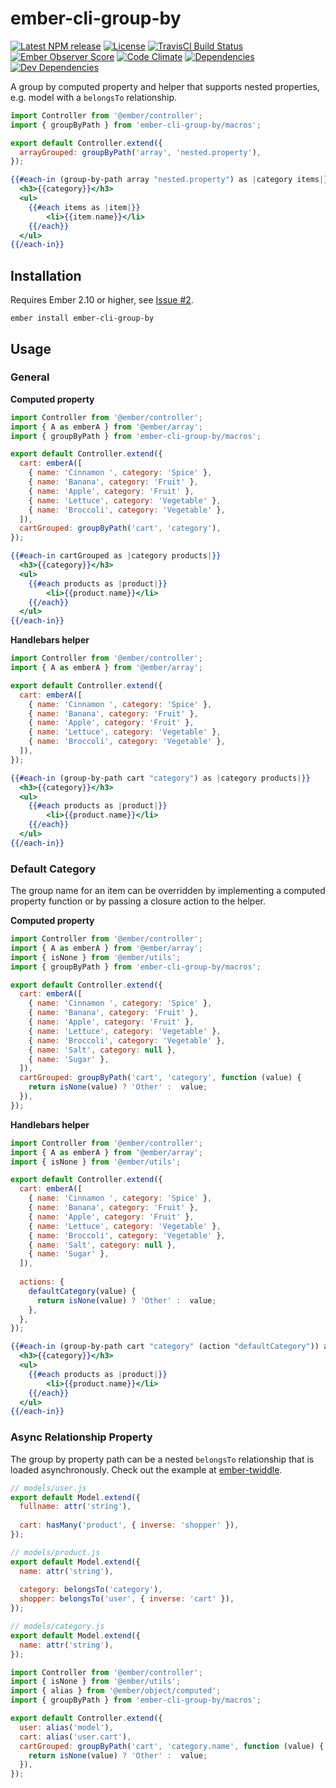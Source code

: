 # ember-cli-group-by

[![Latest NPM release][npm-badge]][npm-badge-url]
[![License][license-badge]][license-badge-url]
[![TravisCI Build Status][travis-badge]][travis-badge-url]
[![Ember Observer Score][ember-observer-badge]][ember-observer-badge-url]
[![Code Climate][codeclimate-badge]][codeclimate-badge-url]
[![Dependencies][dependencies-badge]][dependencies-badge-url] 
[![Dev Dependencies][devDependencies-badge]][devDependencies-badge-url]

[npm-badge]: https://img.shields.io/npm/v/ember-cli-group-by.svg
[npm-badge-url]: https://www.npmjs.com/package/ember-cli-group-by
[travis-badge]: https://img.shields.io/travis/scottwernervt/ember-cli-group-by/master.svg
[travis-badge-url]: https://travis-ci.org/scottwernervt/ember-cli-group-by
[codeclimate-badge]: https://api.codeclimate.com/v1/badges/24b82ae0cd54584332e2/maintainability
[codeclimate-badge-url]: https://codeclimate.com/github/scottwernervt/ember-cli-group-by
[ember-observer-badge]: http://emberobserver.com/badges/ember-cli-group-by.svg
[ember-observer-badge-url]: http://emberobserver.com/addons/ember-cli-group-by
[license-badge]: https://img.shields.io/npm/l/ember-cli-group-by.svg
[license-badge-url]: LICENSE.md
[dependencies-badge]: https://david-dm.org/scottwernervt/ember-cli-group-by.svg
[dependencies-badge-url]: https://david-dm.org/scottwernervt/ember-cli-group-by
[devDependencies-badge]: https://david-dm.org/scottwernervt/ember-cli-group-by.svg?type=dev
[devDependencies-badge-url]: https://david-dm.org/scottwernervt/ember-cli-group-by?type=dev

A group by computed property and helper that supports nested properties, e.g. model with a 
`belongsTo` relationship.

```javascript
import Controller from '@ember/controller';
import { groupByPath } from 'ember-cli-group-by/macros';

export default Controller.extend({
  arrayGrouped: groupByPath('array', 'nested.property'),
});
```

```handlebars
{{#each-in (group-by-path array "nested.property") as |category items|}}
  <h3>{{category}}</h3>
  <ul>
    {{#each items as |item|}}
    	<li>{{item.name}}</li>
    {{/each}}
  </ul>
{{/each-in}}
```

## Installation

Requires Ember 2.10 or higher, see 
[Issue #2](https://github.com/scottwernervt/ember-cli-group-by/issues/2).

```no-highlight
ember install ember-cli-group-by
```

## Usage

### General

**Computed property**

```javascript
import Controller from '@ember/controller';
import { A as emberA } from '@ember/array';
import { groupByPath } from 'ember-cli-group-by/macros';

export default Controller.extend({
  cart: emberA([
    { name: 'Cinnamon ', category: 'Spice' },
    { name: 'Banana', category: 'Fruit' },
    { name: 'Apple', category: 'Fruit' },
    { name: 'Lettuce', category: 'Vegetable' },
    { name: 'Broccoli', category: 'Vegetable' },
  ]),
  cartGrouped: groupByPath('cart', 'category'),
});
```

```handlebars
{{#each-in cartGrouped as |category products|}}
  <h3>{{category}}</h3>
  <ul>
    {{#each products as |product|}}
    	<li>{{product.name}}</li>
    {{/each}}
  </ul>
{{/each-in}}
```

**Handlebars helper**

```javascript
import Controller from '@ember/controller';
import { A as emberA } from '@ember/array';

export default Controller.extend({
  cart: emberA([
    { name: 'Cinnamon ', category: 'Spice' },
    { name: 'Banana', category: 'Fruit' },
    { name: 'Apple', category: 'Fruit' },
    { name: 'Lettuce', category: 'Vegetable' },
    { name: 'Broccoli', category: 'Vegetable' },
  ]),
});
```

```handlebars
{{#each-in (group-by-path cart "category") as |category products|}}
  <h3>{{category}}</h3>
  <ul>
    {{#each products as |product|}}
    	<li>{{product.name}}</li>
    {{/each}}
  </ul>
{{/each-in}}
```

### Default Category

The group name for an item can be overridden by implementing a computed property function or by 
passing a closure action to the helper.

**Computed property**

```javascript
import Controller from '@ember/controller';
import { A as emberA } from '@ember/array';
import { isNone } from '@ember/utils';
import { groupByPath } from 'ember-cli-group-by/macros';

export default Controller.extend({
  cart: emberA([
    { name: 'Cinnamon ', category: 'Spice' },
    { name: 'Banana', category: 'Fruit' },
    { name: 'Apple', category: 'Fruit' },
    { name: 'Lettuce', category: 'Vegetable' },
    { name: 'Broccoli', category: 'Vegetable' },
    { name: 'Salt', category: null },
    { name: 'Sugar' },
  ]),
  cartGrouped: groupByPath('cart', 'category', function (value) {
    return isNone(value) ? 'Other' :  value;
  }),
});
```

**Handlebars helper**

```javascript
import Controller from '@ember/controller';
import { A as emberA } from '@ember/array';
import { isNone } from '@ember/utils';

export default Controller.extend({
  cart: emberA([
    { name: 'Cinnamon ', category: 'Spice' },
    { name: 'Banana', category: 'Fruit' },
    { name: 'Apple', category: 'Fruit' },
    { name: 'Lettuce', category: 'Vegetable' },
    { name: 'Broccoli', category: 'Vegetable' },
    { name: 'Salt', category: null },
    { name: 'Sugar' },
  ]),
  
  actions: {
    defaultCategory(value) {
      return isNone(value) ? 'Other' :  value;
    },
  },
});
```

```handlebars
{{#each-in (group-by-path cart "category" (action "defaultCategory")) as |category products|}}
  <h3>{{category}}</h3>
  <ul>
    {{#each products as |product|}}
    	<li>{{product.name}}</li>
    {{/each}}
  </ul>
{{/each-in}}
```

### Async Relationship Property

The group by property path can be a nested `belongsTo` relationship that is loaded asynchronously. 
Check out the example at [ember-twiddle](https://ember-twiddle.com/caf15c9b204e04123d6b1e5e7a06ad3a).

```javascript
// models/user.js
export default Model.extend({
  fullname: attr('string'),
  
  cart: hasMany('product', { inverse: 'shopper' }),
});

// models/product.js
export default Model.extend({
  name: attr('string'),
  
  category: belongsTo('category'),
  shopper: belongsTo('user', { inverse: 'cart' }),
});

// models/category.js
export default Model.extend({
  name: attr('string'),
});
```

```javascript
import Controller from '@ember/controller';
import { isNone } from '@ember/utils';
import { alias } from '@ember/object/computed';
import { groupByPath } from 'ember-cli-group-by/macros';

export default Controller.extend({
  user: alias('model'),
  cart: alias('user.cart'),
  cartGrouped: groupByPath('cart', 'category.name', function (value) {
    return isNone(value) ? 'Other' :  value;
  }),
});
```
